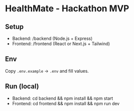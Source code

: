# HealthMate - Hackathon MVP

## Setup
- Backend: /backend (Node.js + Express)
- Frontend: /frontend (React or Next.js + Tailwind)

## Env
Copy `.env.example` -> `.env` and fill values.

## Run (local)
- Backend: cd backend && npm install && npm start
- Frontend: cd frontend && npm install && npm run dev
